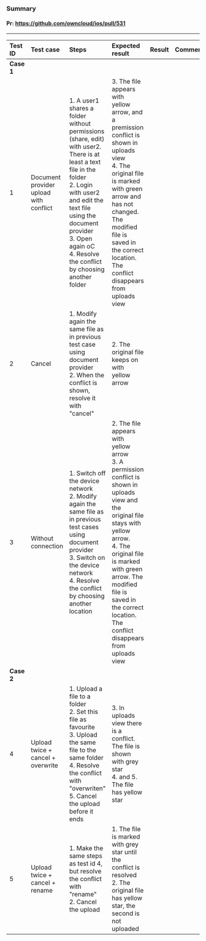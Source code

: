 ###  Summary 

#### Pr: https://github.com/owncloud/ios/pull/531


---

 
Test ID| Test case     | Steps           | Expected result | Result | Comments
|:----|:------------- |:---------------|:-------------|:-------------:|:------------
| **Case 1**
|1|  Document provider upload with conflict|  1. A user1 shares a folder without permissions (share, edit) with user2. There is at least a text file in the folder <br>2. Login with user2 and edit the text file using the document provider<br> 3. Open again oC<br> 4. Resolve the conflict by choosing another folder | 3. The file appears with yellow arrow, and a premission conflict is shown in uploads view<br> 4. The original file is marked with green arrow and has not changed. The modified file is saved in the correct location. The conflict disappears from uploads view    | 
|2|  Cancel| 1. Modify again the same file as in previous test case using document provider<br> 2. When the conflict is shown, resolve it with \"cancel\" | 2. The original file keeps on with yellow arrow    | 
|3|  Without connection|  1. Switch off the device network <br>2. Modify again the same file as in previous test cases using document provider<br> 3. Switch on the device network <br>4. Resolve the conflict by choosing another location  | 2. The file appears with yellow arrow<br> 3. A permission conflict is shown in uploads view and the original file stays with yellow arrow.<br> 4. The original file is marked with green arrow. The modified file is saved in the correct location. The conflict disappears from uploads view    | 
| **Case 2**
|4| Upload twice + cancel + overwrite | 1. Upload a file to a folder <br> 2. Set this file as favourite <br>3. Upload the same file to the same folder <br>4. Resolve the conflict with "overwriten"<br> 5. Cancel the upload before it ends| 3. In uploads view there is a conflict. The file is shown with grey star<br> 4. and 5. The file has yellow star 
|5| Upload twice + cancel + rename | 1. Make the same steps as test id 4, but resolve the conflict with "rename"<br> 2. Cancel the upload| 1. The file is marked with grey star until the conflict is resolved<br> 2. The original file has yellow star, the second is not uploaded 